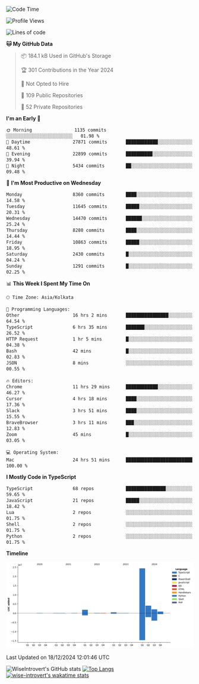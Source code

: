 <!--START_SECTION:waka-->
![Code Time](http://img.shields.io/badge/Code%20Time-1%2C976%20hrs-blue)

![Profile Views](http://img.shields.io/badge/Profile%20Views-0-blue)

![Lines of code](https://img.shields.io/badge/From%20Hello%20World%20I%27ve%20Written-34.3%20million%20lines%20of%20code-blue)

**🐱 My GitHub Data** 

> 📦 184.1 kB Used in GitHub's Storage 
 > 
> 🏆 301 Contributions in the Year 2024
 > 
> 🚫 Not Opted to Hire
 > 
> 📜 109 Public Repositories 
 > 
> 🔑 52 Private Repositories 
 > 
**I'm an Early 🐤** 

```text
🌞 Morning                1135 commits        ░░░░░░░░░░░░░░░░░░░░░░░░░   01.98 % 
🌆 Daytime                27871 commits       ████████████░░░░░░░░░░░░░   48.61 % 
🌃 Evening                22899 commits       ██████████░░░░░░░░░░░░░░░   39.94 % 
🌙 Night                  5434 commits        ██░░░░░░░░░░░░░░░░░░░░░░░   09.48 % 
```
📅 **I'm Most Productive on Wednesday** 

```text
Monday                   8360 commits        ████░░░░░░░░░░░░░░░░░░░░░   14.58 % 
Tuesday                  11645 commits       █████░░░░░░░░░░░░░░░░░░░░   20.31 % 
Wednesday                14470 commits       ██████░░░░░░░░░░░░░░░░░░░   25.24 % 
Thursday                 8280 commits        ████░░░░░░░░░░░░░░░░░░░░░   14.44 % 
Friday                   10863 commits       █████░░░░░░░░░░░░░░░░░░░░   18.95 % 
Saturday                 2430 commits        █░░░░░░░░░░░░░░░░░░░░░░░░   04.24 % 
Sunday                   1291 commits        █░░░░░░░░░░░░░░░░░░░░░░░░   02.25 % 
```


📊 **This Week I Spent My Time On** 

```text
🕑︎ Time Zone: Asia/Kolkata

💬 Programming Languages: 
Other                    16 hrs 2 mins       ████████████████░░░░░░░░░   64.54 % 
TypeScript               6 hrs 35 mins       ███████░░░░░░░░░░░░░░░░░░   26.52 % 
HTTP Request             1 hr 5 mins         █░░░░░░░░░░░░░░░░░░░░░░░░   04.38 % 
Bash                     42 mins             █░░░░░░░░░░░░░░░░░░░░░░░░   02.83 % 
JSON                     8 mins              ░░░░░░░░░░░░░░░░░░░░░░░░░   00.55 % 

🔥 Editors: 
Chrome                   11 hrs 29 mins      ████████████░░░░░░░░░░░░░   46.27 % 
Cursor                   4 hrs 18 mins       ████░░░░░░░░░░░░░░░░░░░░░   17.36 % 
Slack                    3 hrs 51 mins       ████░░░░░░░░░░░░░░░░░░░░░   15.55 % 
BraveBrowser             3 hrs 11 mins       ███░░░░░░░░░░░░░░░░░░░░░░   12.83 % 
Zoom                     45 mins             █░░░░░░░░░░░░░░░░░░░░░░░░   03.05 % 

💻 Operating System: 
Mac                      24 hrs 51 mins      █████████████████████████   100.00 % 
```

**I Mostly Code in TypeScript** 

```text
TypeScript               68 repos            ███████████████░░░░░░░░░░   59.65 % 
JavaScript               21 repos            █████░░░░░░░░░░░░░░░░░░░░   18.42 % 
Lua                      2 repos             ░░░░░░░░░░░░░░░░░░░░░░░░░   01.75 % 
Shell                    2 repos             ░░░░░░░░░░░░░░░░░░░░░░░░░   01.75 % 
Python                   2 repos             ░░░░░░░░░░░░░░░░░░░░░░░░░   01.75 % 
```



**Timeline**

![Lines of Code chart](https://raw.githubusercontent.com/wise-introvert/wise-introvert/master/assets/bar_graph.png)


 Last Updated on 18/12/2024 12:01:46 UTC
<!--END_SECTION:waka-->

![WiseIntrovert's GitHub stats](https://github-readme-stats.vercel.app/api?username=wise-introvert&count_private=true&show_icons=true)
[![Top Langs](https://github-readme-stats.vercel.app/api/top-langs/?username=wise-introvert&langs_count=10)](https://github.com/anuraghazra/github-readme-stats)
[![wise-introvert's wakatime stats](https://github-readme-stats.vercel.app/api/wakatime?username=wiseintrovert)](https://github.com/anuraghazra/github-readme-stats)
